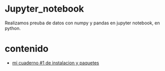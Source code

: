 # Jupyter_notebook
Realizamos preuba de datos con numpy y pandas en jupyter notebook, en python.

# contenido

 * [mi cuaderno #1 de instalacion y paquetes](Cuaderno_1.md)